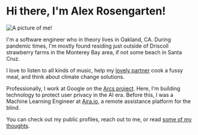 # Hi there, I'm Alex Rosengarten!

<img src="https://alexrosengarten.com/assets/website-profile-square.png" title="A picture of me!" id="profile">

I'm a software engineer who in theory lives in Oakland, CA. During pandemic times, I'm mostly found residing just outside of Driscoll strawberry farms in the Monterey Bay area, if not some beach in Santa Cruz. 

I love to listen to all kinds of music, help my [lovely partner](http://camimerz.com/) cook a fussy meal, and think about climate change solutions. 

Professionally, I work at Google on the [Arcs project](https://github.com/PolymerLabs/arcs). 
Here, I'm building technology to protect user privacy in the AI era. Before this, I was a Machine Learning Engineer at [Aira.io](https://aira.io), a remote assistance platform for the blind. 

You can check out my public profiles, reach out to me, or read [some of my thoughts](/blog).
<!--stackedit_data:
eyJoaXN0b3J5IjpbOTI0NTMzMjIwLDE0NDk1NDg1ODFdfQ==
-->